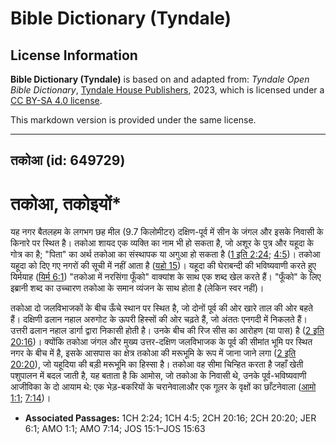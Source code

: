 # Bible Dictionary (Tyndale)

## License Information

**Bible Dictionary (Tyndale)** is based on and adapted from: _Tyndale Open Bible Dictionary_, [Tyndale House Publishers](https://tyndaleopenresources.com/), 2023, which is licensed under a [CC BY-SA 4.0 license](https://creativecommons.org/licenses/by-sa/4.0/legalcode.en).

This markdown version is provided under the same license.



--------------------------------

## तकोआ (id: 649729)

तकोआ, तकोइयों\*
===============

यह नगर बैतलहम के लगभग छह मील (9\.7 किलोमीटर) दक्षिण\-पूर्व में सीन के जंगल और इसके निवासी के किनारे पर स्थित है। तकोआ शायद एक व्यक्ति का नाम भी हो सकता है, जो अशूर के पुत्र और यहूदा के गोत्र का है; "पिता" का अर्थ तकोआ का संस्थापक या अगुआ हो सकता है ([1 इति 2:24](https://ref.ly/1Chr2:24); [4:5](https://ref.ly/1Chr4:5))। तकोआ यहूदा को दिए गए नगरों की सूची में नहीं आता है ([यहो 15](https://ref.ly/Josh15:1-Josh15:63))। यहूदा की घेराबन्दी की भविष्यवाणी करते हुए यिर्मयाह ([यिर्म 6:1](https://ref.ly/Jer6:1)) "तकोआ में नरसिंगा फूँको" वाक्यांश के साथ एक शब्द खेल करते हैं। "फूँको" के लिए इब्रानी शब्द का उच्चारण तकोआ के समान व्यंजन के साथ होता है (लेकिन स्वर नहीं)।

तकोआ दो जलविभाजकों के बीच ऊँचे स्थान पर स्थित है, जो दोनों पूर्व की ओर खारे ताल की ओर बहते हैं। दक्षिणी ढलान नहाल अरुगोट के ऊपरी हिस्सों की ओर चढ़ते हैं, जो अंततः एनगदी में निकलते हैं। उत्तरी ढलान नहाल डार्गा द्वारा निकासी होती है। उनके बीच की रिज सीस का आरोहण (या पास) है ([2 इति 20:16](https://ref.ly/2Chr20:16))। क्योंकि तकोआ जंगल और मुख्य उत्तर\-दक्षिण जलविभाजक के पूर्व की सीमांत भूमि पर स्थित नगर के बीच में है, इसके आसपास का क्षेत्र तकोआ की मरूभूमि के रूप में जाना जाने लगा ([2 इति 20:20](https://ref.ly/2Chr20:20)), जो यहूदिया की बड़ी मरूभूमि का हिस्सा है। तकोआ वह सीमा चिन्हित करता है जहाँ खेती पशुपालन में बदल जाती है, यह बताता है कि आमोस, जो तकोआ के निवासी थे, उनके पूर्व\-भविष्यवाणी आजीविका के दो आयाम थे: एक भेड़\-बकरियों के चरानेवालाऔर एक गूलर के वृक्षों का छाँटनेवाला ([आमो 1:1](https://ref.ly/Amos1:1); [7:14](https://ref.ly/Amos7:14))।

* **Associated Passages:** 1CH 2:24; 1CH 4:5; 2CH 20:16; 2CH 20:20; JER 6:1; AMO 1:1; AMO 7:14; JOS 15:1–JOS 15:63

